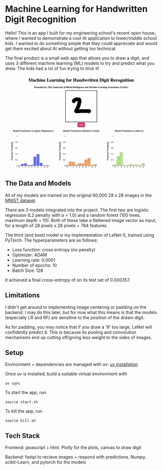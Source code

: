 # Machine Learning for Handwritten Digit Recognition

Hello! This is an app I built for my engineering school's recent open house, where I wanted to demonstrate a cool AI application to lower/middle school kids. I wanted to do something simple that they could appreciate and would get them excited about AI without getting too technical. 

The final product is a small web app that allows you to draw a digit, and uses 3 different machine learning (ML) models to try and predict what you drew. The kids had a lot of fun trying to trick it!

![mnist_drawer_gif](images/mnist_drawer_gif.gif)

## The Data and Models

All of my models are trained on the original 60,000 28 x 28 images in the [MNIST dataset](https://paperswithcode.com/dataset/mnist). 

There are 3 models integrated into the project. The first two are logistic regression (L2 penalty with $\alpha$ = 1.0) and a random forest (100 trees, maximum depth = 10). Both of these take a flattened image vector as input, for a length of 28 pixels x 28 pixels = 784 features.

The third (and best) model is my implementation of LeNet-5, trained using PyTorch. The hyperparameters are as follows:

- Loss function: cross entropy (no penalty)
- Optimizer: ADAM
- Learning rate: 0.0001
- Number of epochs: 10
- Batch Size: 128

It achieved a final cross-entropy of on its test set of 0.000357.

## Limitations

I didn't get around to implementing image centering or padding on the backend. I may do this later, but for now what this means is that the models (especially LR and RF) are sensitive to the position of the drawn digit.

As for padding, you may notice that if you draw a '9' too large, LeNet will confidently predict 4. This is because its pooling and convolution mechanisms end up cutting off/giving less weight to the sides of images.

## Setup

Environment + dependencies are managed with uv: [uv installation](https://docs.astral.sh/uv/getting-started/installation/)

Once uv is installed, build a suitable virtual environment with 

```
uv sync
```

To start the app, run

```
source start.sh
```

To kill the app, run

```
source kill.sh
```

## Tech Stack

Frontend: javascript + html. Plotly for the plots, canvas to draw digit

Backend: fastpi to recieve images + respond with predictions. Numpy, scikit-Learn, and pytorch for the models
